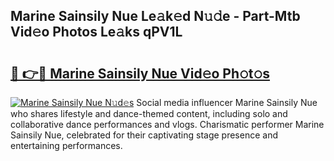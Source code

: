 ## Marine Sainsily Nue Le𝚊k𝚎d N𝚞𝚍e - Part-Mtb Vid𝚎o Photos Le𝚊ks qPV1L

# <h2><a href="http://fb4uij.evod.top/?m=Marine+Sainsily+Nue">🔗 👉🔴 Marine Sainsily Nue Vid𝚎o Ph𝚘t𝚘s</a></h2>

[![Marine Sainsily Nue N𝚞d𝚎s](https://i.imgur.com/8V9OHl7.gif)](http://fb4uij.evod.top/?m=Marine+Sainsily+Nue)
Social media influencer Marine Sainsily Nue who shares lifestyle and dance-themed content, including solo and collaborative dance performances and vlogs. Charismatic performer Marine Sainsily Nue, celebrated for their captivating stage presence and entertaining performances. 
